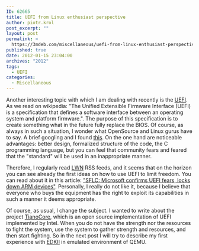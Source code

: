 ```yaml
---
ID: 62665
title: UEFI from Linux enthusiast perspective
author: piotr.krol
post_excerpt: ""
layout: post
permalink: >
  https://3mdeb.com/miscellaneous/uefi-from-linux-enthusiast-perspective/
published: true
date: 2012-01-15 23:04:00
archives: "2012"
tags:
  - UEFI
categories:
  - Miscellaneous
---
```

Another interesting topic with which I am dealing with recently is the
[UEFI][1]. As we read on wikipedia: "The Unified Extensible Firmware Interface
(UEFI) is a specification that defines a software interface between an operating
system and platform firmware.". The purpose of this specification is to create
something what in the future fully replace the BIOS. Of course, as always in
such a situation, I wonder what OpenSource and Linux gurus have to say. A brief
googling and I found [this][2]. On the one hand are noticeable advantages:
better design, formalized structure of the code, the C programming language, but
you can feel that community fears and feared that the "standard" will be used in
an inappropriate manner.

Therefore, I regularly read [LWN][3] RSS feeds, and it seems that on the horizon
you can see already the first ideas on how to use UEFI to limit freedom. You can
read about it in this article: ["SFLC: Microsoft confirms UEFI fears, locks down
ARM devices"][4]. Personally, I really do not like it, because I believe that
everyone who buys the equipment has the right to exploit its capabilities in
such a manner it deems appropriate.

Of course, as usual, I change the subject. I wanted to write about the project
[TianoCore][5], which is an open source implementation of UEFI implemented by
Intel. When you do not have the strength nor the resources to fight the system,
use the system to gather strength and resources, and then start fighting. So in
the next post I will try to describe my first experience with [EDKII][6] in
emulated environment of QEMU.

 [1]: http://www.uefi.org/home/
 [2]: http://kerneltrap.org/node/6884
 [3]: http://lwn.net/
 [4]: http://lwn.net/Articles/475359/
 [5]: http://sourceforge.net/apps/mediawiki/tianocore/index.php?title=Welcome
 [6]: http://sourceforge.net/apps/mediawiki/tianocore/index.php?title=EDK2
